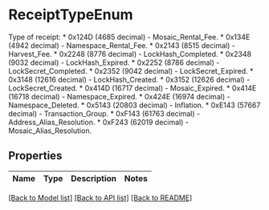 # ReceiptTypeEnum

Type of receipt: * 0x124D (4685 decimal) - Mosaic_Rental_Fee. * 0x134E (4942 decimal) - Namespace_Rental_Fee. * 0x2143 (8515 decimal) - Harvest_Fee. * 0x2248 (8776 decimal) - LockHash_Completed. * 0x2348 (9032 decimal) - LockHash_Expired. * 0x2252 (8786 decimal) - LockSecret_Completed. * 0x2352 (9042 decimal) - LockSecret_Expired. * 0x3148 (12616 decimal) - LockHash_Created. * 0x3152 (12626 decimal) - LockSecret_Created. * 0x414D (16717 decimal) - Mosaic_Expired. * 0x414E (16718 decimal) - Namespace_Expired. * 0x424E (16974 decimal) - Namespace_Deleted. * 0x5143 (20803 decimal) - Inflation. * 0xE143 (57667 decimal) - Transaction_Group. * 0xF143 (61763 decimal) - Address_Alias_Resolution. * 0xF243 (62019 decimal) - Mosaic_Alias_Resolution. 

## Properties

Name | Type | Description | Notes
------------ | ------------- | ------------- | -------------

[[Back to Model list]](../README.md#documentation-for-models) [[Back to API list]](../README.md#documentation-for-api-endpoints) [[Back to README]](../README.md)



